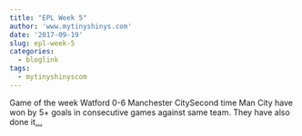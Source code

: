 ```yaml
---
title: "EPL Week 5"
author: 'www.mytinyshinys.com'
date: '2017-09-19'
slug: epl-week-5
categories:
  - bloglink
tags:
  - mytinyshinyscom
---
```


Game of the week Watford 0-6 Manchester CitySecond time Man City have won by 5+ goals in consecutive games against same team. They have also done it[... <i class="fas fa-external-link-alt"></i>](https://www.mytinyshinys.com/2017/09/19/epl2018-wk5/)

